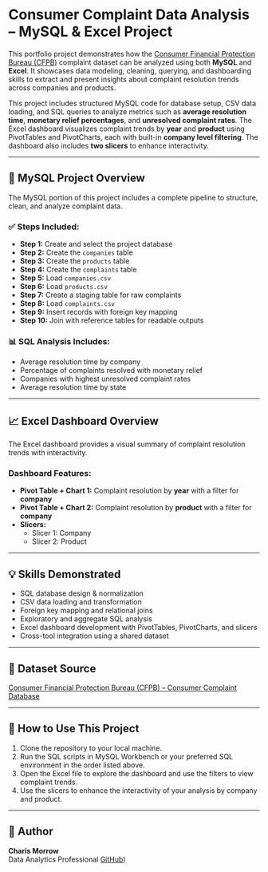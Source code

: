 # Consumer Complaint Data Analysis – MySQL & Excel Project

This portfolio project demonstrates how the [Consumer Financial Protection Bureau (CFPB)](https://www.consumerfinance.gov/data-research/consumer-complaints/) complaint dataset can be analyzed using both **MySQL** and **Excel**. It showcases data modeling, cleaning, querying, and dashboarding skills to extract and present insights about complaint resolution trends across companies and products.

This project includes structured MySQL code for database setup, CSV data loading, and SQL queries to analyze metrics such as **average resolution time**, **monetary relief percentages**, and **unresolved complaint rates**. The Excel dashboard visualizes complaint trends by **year** and **product** using PivotTables and PivotCharts, each with built-in **company level filtering**. The dashboard also includes **two slicers** to enhance interactivity.

---

## 🐬 MySQL Project Overview

The MySQL portion of this project includes a complete pipeline to structure, clean, and analyze complaint data.

### ✅ Steps Included:
- **Step 1:** Create and select the project database  
- **Step 2:** Create the `companies` table  
- **Step 3:** Create the `products` table  
- **Step 4:** Create the `complaints` table  
- **Step 5:** Load `companies.csv`  
- **Step 6:** Load `products.csv`  
- **Step 7:** Create a staging table for raw complaints  
- **Step 8:** Load `complaints.csv`  
- **Step 9:** Insert records with foreign key mapping  
- **Step 10:** Join with reference tables for readable outputs  

### 📊 SQL Analysis Includes:
- Average resolution time by company  
- Percentage of complaints resolved with monetary relief  
- Companies with highest unresolved complaint rates  
- Average resolution time by state

---

## 📈 Excel Dashboard Overview

The Excel dashboard provides a visual summary of complaint resolution trends with interactivity.

### Dashboard Features:
- **Pivot Table + Chart 1:** Complaint resolution by **year** with a filter for **company**
- **Pivot Table + Chart 2:** Complaint resolution by **product** with a filter for **company**
- **Slicers:**
  - Slicer 1: Company  
  - Slicer 2: Product

---

## 💡 Skills Demonstrated

- SQL database design & normalization  
- CSV data loading and transformation  
- Foreign key mapping and relational joins  
- Exploratory and aggregate SQL analysis  
- Excel dashboard development with PivotTables, PivotCharts, and slicers  
- Cross-tool integration using a shared dataset  

---

## 📎 Dataset Source

[Consumer Financial Protection Bureau (CFPB) – Consumer Complaint Database](https://www.consumerfinance.gov/data-research/consumer-complaints/)

---

## 🔗 How to Use This Project

1. Clone the repository to your local machine.
2. Run the SQL scripts in MySQL Workbench or your preferred SQL environment in the order listed above.
3. Open the Excel file to explore the dashboard and use the filters to view complaint trends.
4. Use the slicers to enhance the interactivity of your analysis by company and product.

---

## 👤 Author

**Charis Morrow**  
Data Analytics Professional 
[GitHub](https://github.com/CharisMorrow))



